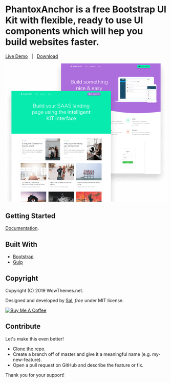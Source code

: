 # PhantoxAnchor is a free Bootstrap UI Kit with flexible, ready to use UI components which will hep you build websites faster.

[Live Demo](https://wowthemesnet.github.io/Anchor-Bootstrap-UI-Kit/) &nbsp; | &nbsp; [Download](https://github.com/wowthemesnet/Anchor-Bootstrap-UI-Kit/archive/master.zip)

[![screenshot](assets/img/demo/dashb.png)](https://wowthemesnet.github.io/Anchor-Bootstrap-UI-Kit/)

## Getting Started

[Documentation](https://wowthemesnet.github.io/Anchor-Bootstrap-UI-Kit/docs.html).

## Built With

* [Bootstrap](https://github.com/twbs/bootstrap)
* [Gulp](https://gulpjs.com/)

## Copyright

Copyright (C) 2019 WowThemes.net.

Designed and developed by [Sal](https://www.wowthemes.net), *free* under MIT license. 

<a href="https://www.wowthemes.net/donate/" target="_blank"><img src="https://www.buymeacoffee.com/assets/img/custom_images/orange_img.png" alt="Buy Me A Coffee" style="height: auto !important;width: auto !important;" ></a>

## Contribute

Let's make this even better!

- [Clone the repo](https://github.com/wowthemesnet/Anchor-Bootstrap-UI-Kit.git).
- Create a branch off of master and give it a meaningful name (e.g. my-new-feature).
- Open a pull request on GitHub and describe the feature or fix.

Thank you for your support!
